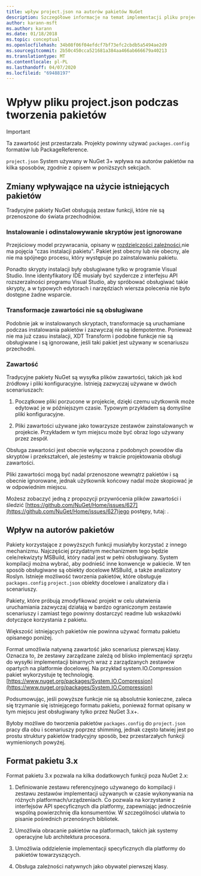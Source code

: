 ```yaml
---
title: wpływ project.json na autorów pakietów NuGet
description: Szczegółowe informacje na temat implementacji pliku project.json w nuget 3.x wpływa na autorów pakietów, takich jak nieobsługiwał funkcje, zawartość i format pakietu.
author: karann-msft
ms.author: karann
ms.date: 01/18/2018
ms.topic: conceptual
ms.openlocfilehash: 34b08f06f04efdcf7bf73efc2cbdb5a5494ae2d9
ms.sourcegitcommit: 2b50c450cca521681a384aa466ab666679a40213
ms.translationtype: MT
ms.contentlocale: pl-PL
ms.lasthandoff: 04/07/2020
ms.locfileid: "69488197"
---
```

# <a name="impact-of-projectjson-when-creating-packages"></a>Wpływ pliku project.json podczas tworzenia pakietów

> [!Important]
> Ta zawartość jest przestarzała. Projekty powinny używać `packages.config` formatów lub PackageReference.

`project.json` System używany w NuGet 3+ wpływa na autorów pakietów na kilka sposobów, zgodnie z opisem w poniższych sekcjach.

## <a name="changes-affecting-existing-packages-usage"></a>Zmiany wpływające na użycie istniejących pakietów

Tradycyjne pakiety NuGet obsługują zestaw funkcji, które nie są przenoszone do świata przechodniów.

### <a name="install-and-uninstall-scripts-are-ignored"></a>Instalowanie i odinstalowywanie skryptów jest ignorowane

Przejściowy model przywracania, opisany w [rozdzielczości zależności,](../concepts/dependency-resolution.md#dependency-resolution-with-packagereference)nie ma pojęcia "czas instalacji pakietu". Pakiet jest obecny lub nie obecny, ale nie ma spójnego procesu, który występuje po zainstalowaniu pakietu.

Ponadto skrypty instalacji były obsługiwane tylko w programie Visual Studio. Inne identyfikatory IDE musiały być szydercze z interfejsu API rozszerzalności programu Visual Studio, aby spróbować obsługiwać takie skrypty, a w typowych edytorach i narzędziach wiersza polecenia nie było dostępne żadne wsparcie.

### <a name="content-transforms-are-not-supported"></a>Transformacje zawartości nie są obsługiwane

Podobnie jak w instalowanych skryptach, transformacje są uruchamiane podczas instalowania pakietów i zazwyczaj nie są idempotentne. Ponieważ nie ma już czasu instalacji, XDT Transform i podobne funkcje nie są obsługiwane i są ignorowane, jeśli taki pakiet jest używany w scenariuszu przechodni.

### <a name="content"></a>Zawartość

Tradycyjne pakiety NuGet są wysyłka plików zawartości, takich jak kod źródłowy i pliki konfiguracyjne. Istnieją zazwyczaj używane w dwóch scenariuszach:

1. Początkowe pliki porzucone w projekcie, dzięki czemu użytkownik może edytować je w późniejszym czasie. Typowym przykładem są domyślne pliki konfiguracyjne.

1. Pliki zawartości używane jako towarzysze zestawów zainstalowanych w projekcie. Przykładem w tym miejscu może być obraz logo używany przez zespół.

Obsługa zawartości jest obecnie wyłączona z podobnych powodów dla skryptów i przekształceń, ale jesteśmy w trakcie projektowania obsługi zawartości.

Pliki zawartości mogą być nadal przenoszone wewnątrz pakietów i są obecnie ignorowane, jednak użytkownik końcowy nadal może skopiować je w odpowiednim miejscu.

Możesz zobaczyć jedną z propozycji przywrócenia plików zawartości i śledzić [https://github.com/NuGet/Home/issues/627](https://github.com/NuGet/Home/issues/627)jego postępy, tutaj: .

## <a name="impact-for-package-authors"></a>Wpływ na autorów pakietów

Pakiety korzystające z powyższych funkcji musiałyby korzystać z innego mechanizmu. Najczęściej przydatnym mechanizmem tego będzie cele/rekwizyty MSBuild, który nadal jest w pełni obsługiwany. System kompilacji można wybrać, aby podnieść inne konwencje w pakiecie. W ten sposób obsługiwane są obiekty docelowe MSBuild, a także analizatory Roslyn. Istnieje możliwość tworzenia pakietów, które obsługuje `packages.config` `project.json` obiekty docelowe i analizatory dla i scenariuszy.

Pakiety, które próbują zmodyfikować projekt w celu ułatwienia uruchamiania zazwyczaj działają w bardzo ograniczonym zestawie scenariuszy i zamiast tego powinny dostarczyć readme lub wskazówki dotyczące korzystania z pakietu.

Większość istniejących pakietów nie powinna używać formatu pakietu opisanego poniżej.

Format umożliwia natywną zawartość jako scenariusz pierwszej klasy. Oznacza to, że zestawy zarządzane zależą od blisko implementacji sprzętu do wysyłki implementacji binarnych wraz z zarządzanych zestawów opartych na platformie docelowej. Na przykład system.IO.Compression pakiet wykorzystuje tę technologię. [https://www.nuget.org/packages/System.IO.Compression](https://www.nuget.org/packages/System.IO.Compression)

Podsumowując, jeśli powyższe funkcje nie są absolutnie konieczne, zaleca się trzymanie się istniejącego formatu pakietu, ponieważ format opisany w tym miejscu jest obsługiwany tylko przez NuGet 3.x+.

Byłoby możliwe do tworzenia pakietów `packages.config` do `project.json` pracy dla obu i scenariuszy poprzez shimming, jednak często łatwiej jest po prostu struktury pakietów tradycyjny sposób, bez przestarzałych funkcji wymienionych powyżej.

## <a name="3x-package-format"></a>Format pakietu 3.x

Format pakietu 3.x pozwala na kilka dodatkowych funkcji poza NuGet 2.x:

1. Definiowanie zestawu referencyjnego używanego do kompilacji i zestawu zestawów implementacji używanych w czasie wykonywania na różnych platformach/urządzeniach. Co pozwala na korzystanie z interfejsów API specyficznych dla platformy, zapewniając jednocześnie wspólną powierzchnię dla konsumentów. W szczególności ułatwia to pisanie pośrednich przenośnych bibliotek.

1. Umożliwia obracanie pakietów na platformach, takich jak systemy operacyjne lub architektura procesora.

1. Umożliwia oddzielenie implementacji specyficznych dla platformy do pakietów towarzyszących.

1. Obsługa zależności natywnych jako obywatel pierwszej klasy.

